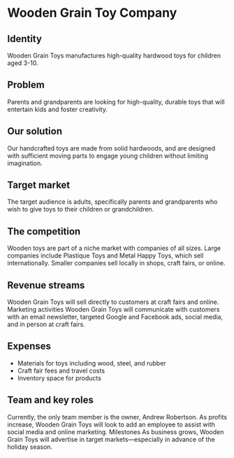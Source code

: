 # Wooden Grain Toy Company
## Identity
Wooden Grain Toys manufactures high-quality hardwood toys for children aged 3-10.

## Problem
Parents and grandparents are looking for high-quality, durable toys that will entertain kids and foster creativity.

## Our solution
Our handcrafted toys are made from solid hardwoods, and are designed with sufficient moving parts to engage young children without limiting imagination.

## Target market
The target audience is adults, specifically parents and grandparents who wish to give toys to their children or grandchildren.

## The competition
Wooden toys are part of a niche market with companies of all sizes. Large companies include Plastique Toys and Metal Happy Toys, which sell internationally. Smaller companies sell locally in shops, craft fairs, or online.

## Revenue streams
Wooden Grain Toys will sell directly to customers at craft fairs and online.
Marketing activities
Wooden Grain Toys will communicate with customers with an email newsletter, targeted Google and Facebook ads, social media, and in person at craft fairs.

## Expenses
* Materials for toys including wood, steel, and rubber
* Craft fair fees and travel costs
* Inventory space for products

## Team and key roles
Currently, the only team member is the owner, Andrew Robertson. As profits increase, Wooden Grain Toys will look to add an employee to assist with social media and online marketing.
Milestones
As business grows, Wooden Grain Toys will advertise in target markets—especially in advance of the holiday season.

